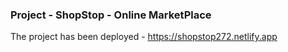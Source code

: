 ### Project - ShopStop - Online MarketPlace


The project has been deployed - https://shopstop272.netlify.app
